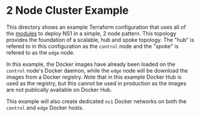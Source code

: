 # 2 Node Cluster Example

This directory shows an example Terraform configuration that uses all of the [modules](../../modules) to deploy NS1 in a simple, 2 node pattern.  This topology provides the foundation of a scalable, hub and spoke topology.  The "hub" is refered to in this configuration as the `control` node and the "spoke" is refered to as the `edge` node.

In this example, the Docker images have already been loaded on the `control` node's Docker daemon, while the `edge` node will be download the images from a Docker registry.  *Note* that in this example Docker Hub is used as the registry, but this cannot be used in production as the images are not publically available on Docker Hub.

This example will also create dedicated `ns1` Docker networks on both the `control` and `edge` Docker hosts.
